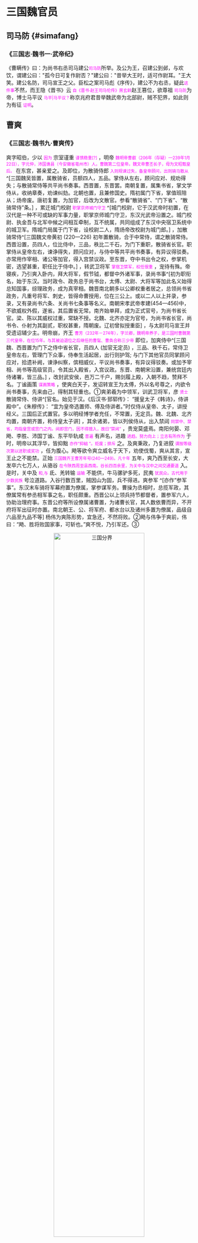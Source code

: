 # 三国魏官员


## 司马防 {#simafang}

### 《三国志·魏书一·武帝纪》

《曹瞒传》曰：为尚书右丞司马建公<span style='color: magenta; font-size: 80%'>司马防</span>所举。及公为王，召建公到邺，与欢饮，谓建公曰："孤今日可复作尉否？"建公曰："昔举大王时，适可作尉耳。"王大笑。建公名防，司马宣王之父。臣松之案司马彪《序传》，建公不为右丞，疑此<span style='color: magenta; font-size: 80%'>这件事</span>不然，而王隐《晋书》云 <span style='color: magenta; font-size: 80%'>自《晋书·赵王司马伦传》房玄龄</span>赵王篡位，欲尊祖 <span style='color: magenta; font-size: 80%'>司马防</span>为帝，博士马平议 <span style='color: magenta; font-size: 80%'>马平|马平议？</span>称京兆府君昔举魏武帝为北部尉，贼不犯界，如此则为有征 <span style='color: magenta; font-size: 80%'>证明</span>。


## 曹爽

### 《三国志·魏书九·曹爽传》

爽字昭伯，少以 <span style='color: magenta; font-size: 80%'>因为</span> 宗室谨重 <span style='color: magenta; font-size: 80%'>谨慎稳重[?]</span> ，明帝 <span style='color: magenta; font-size: 80%'>魏明帝曹叡（206年（存疑）—239年1月22日），字元仲，沛国谯县（今安徽省亳州市）人。曹魏第二位皇帝。魏文帝曹丕长子，母为文昭甄皇后。</span> 在东宫，甚亲爱之。及即位，为散骑侍郎 <span style='color: magenta; font-size: 80%'>入则规谏过失，备皇帝顾问，出则骑马散从</span> ^[三国魏吴皆置，属散骑省，员额四人，五品。掌侍从左右，顾问应对、规劝得失；与散骑常侍等共平尚书奏事。西晋置，东晋罢。南朝复置，属集书省，掌文学侍从，收纳章奏，劝谏纠劾。北朝也置，且兼修国史。隋初属门下省，掌值班陪从；炀帝废。唐初复置，为加官，后改为文散官。参看“散骑省”、“门下省”、“散骑常侍”条。] ，累迁城门校尉 <span style='color: magenta; font-size: 80%'>职掌京师城门守卫</span> ^[城门校尉，它于汉武帝时初置，在汉代是一种不可或缺的军事力量，职掌京师城门守卫，东汉光武帝沿置之。城门校尉、执金吾与北军中候之间相互牵制，互不统属，共同组成了东汉中央宿卫系统中的城卫军。隋城门局属于门下省，设校尉二人，隋炀帝改校尉为城门郎。] ，加散骑常侍^[三国魏文帝黄初 (220—226) 初年置散骑，合于中常侍，谓之散骑常侍。西晋沿置，员四人，位比侍中，三品，秩比二千石，为门下重职，散骑省长官。职掌侍从皇帝左右，谏诤得失，顾问应对，与侍中等共平尚书奏事，有异议得驳奏。亦常用作宰相、诸公等加官，得入宫禁议政。至东晋，夺中书出令之权，参掌机密，选望甚重，职任比于侍中。]
，转武卫将军 <span style='color: magenta; font-size: 80%'>掌宿卫禁军，权任很重</span> ，宠待有殊。帝寝疾，乃引爽入卧内，拜大将军，假节钺，都督中外诸军事，录尚书事^[初为职衔名，始于东汉。当时政令、政务总于尚书台，太傅、太尉、大将军等加此名义始得总知国事，综理政务，成为真宰相。魏晋南北朝多以公卿权重者居之，总领尚书省政务，凡重号将军、刺史，皆得命曹授用，位在三公上。或以二人以上并录，参录，又有录尚书六条、关尚书七条事等名义。南朝宋孝武帝孝建(454—456)中，不欲威权外假，遂省。其后置省无常。南齐始单拜，成为正式官号，为尚书省长官。梁、陈以其威权过重，常缺不授。北魏、北齐亦定为官号，为尚书省长官，尚书令、仆射为其副贰，职权甚重，隋朝废。辽初曾拟授重臣]
，与太尉司马宣王并受遗诏辅少主。明帝崩，齐王 <span style='color: magenta; font-size: 80%'>曹芳（232年－274年），字兰卿，魏明帝养子，是三国时曹魏第三代皇帝，在位15年。与其被迫退位之后继任的曹髦、曹奂合称三少帝</span> 即位，加爽侍中^[三国魏、西晋置为门下之侍中省长官，员四人 (加官无定员) ，三品、秩千石，常侍卫皇帝左右，管理门下众事，侍奉生活起居，出行则护驾; 与门下其他官员同掌顾问应对，拾遗补阙，谏诤纠察，傧相威仪，平议尚书奏事，有异议得驳奏。或加予宰相、尚书等高级官员，令其出入殿省，入宫议政。东晋、南朝宋沿置，兼统宫廷内侍诸署，皆三品。]
，改封武安侯，邑万二千户，赐剑履上殿，入朝不趋，赞拜不名。丁谧画策 <span style='color: magenta; font-size: 80%'>谋画策略</span> ，使爽白天子，发诏转宣王为太傅，外以名号尊之，内欲令尚书奏事，先来由己，得制其轻重也。①爽弟羲为中领军，训武卫将军，彦 <span style='color: magenta; font-size: 80%'>贤士</span> 散骑常侍、侍讲^[官名。始见于汉。《后汉书·郅郓传》： “援皇太子《韩诗》，侍讲殿中”。《朱穆传》： “宜为皇帝选置师、傅及侍讲者。”时仅侍从皇帝、太子，讲授经义。三国后正式置官。多以明经博学者充任，不常置，无定员。魏、北魏、北齐均置，南朝齐置，称侍皇太子讲]
，其余诸弟，皆以列侯侍从，出入禁闼 <span style='color: magenta; font-size: 80%'>同禁中、禁省，均指皇宫或宫门之内。闼即宫门，因不得擅入，故曰“禁闼”</span> ，贵宠莫盛焉。南阳何晏、邓飏、李胜、沛国丁谧、东平毕轨咸 <span style='color: magenta; font-size: 80%'>普遍</span> 有声名，进趣 <span style='color: magenta; font-size: 80%'>进趋。努力向上；立志有所作为</span> 于时，明帝以其浮华，皆抑黜 <span style='color: magenta; font-size: 80%'>亦作“抑絀 ”。贬废；排斥</span> 之。及爽秉政，乃复进叙 <span style='color: magenta; font-size: 80%'>谓按等级次第以进职或奖功</span> ，任为腹心。飏等欲令爽立威名于天下，劝使伐蜀，爽从其言，宣王止之不能禁。正始 <span style='color: magenta; font-size: 80%'>三国魏齐王曹芳年号(240—249)。凡十年</span> 五年，爽乃西至长安，大发卒六七万人，从骆谷 <span style='color: magenta; font-size: 80%'>在今陕西周至县西南。谷长四百余里，为关中与汉中之间交通要道</span> 入。是时，关中及 <span style='color: magenta; font-size: 80%'>和,与</span> 氐、羌转输 <span style='color: magenta; font-size: 80%'>运输</span> 不能供，牛马骡驴多死，民夷 <span style='color: magenta; font-size: 80%'>犹民众。古代用于少数民族</span> 号泣道路。入谷行数百里，贼因山为固，兵不得进。爽参军 ^[亦作“参军事”。东汉末车骑将军幕府置为僚属，掌参谋军务。曹操为丞相时，总揽军政，其僚属常有参丞相军事之名，职任颇重。西晋公以上领兵持节都督者，置参军六人，协助治理府事。东晋公府等所设僚属诸曹置，为诸曹长官，其人数依曹而异，不开府将军出征时亦置。南北朝王、公、将军府、都水台以及诸州多置为僚属，品级自六品至九品不等] 杨伟为爽陈形势，宜急还，不然将败。②飏与伟争于爽前，伟曰：“飏、胜将败国家事，可斩也。”爽不悦，乃引军还。③

<div class="figure" style="text-align: center">
<img src="images/map-sanguo.jpeg" alt="三国分界" width="70%" />
<p class="caption">(\#fig:map-sanguo)三国分界</p>
</div>

①《魏书》曰：爽使弟羲为表曰：“臣亡父真 ^[I. 三国魏沛国谯人，字子丹。本姓秦，曹操哀其少孤，收养与诸子同。数从征伐，以偏将军击刘备别将，拜中坚将军。夏侯渊没于阳平，操以真为征蜀护军。曹丕即王位，以为镇西将军，假节都督雍、凉州诸军事，进封东乡侯。黄初三年，迁上军大将军。都督中外诸军事，假节钺。魏明帝太和二年，诸葛亮围祁山，南安、天水、安定三郡反魏应亮，真督军讨平之。官至大司马，赐剑履上朝，入朝不趋，封邵陵侯。卒谥元。II. 魏文帝时历为镇西将军、假节都督雍、凉州诸军事，上军大将军、都督中外诸军事。文帝病重，他受命与司马懿等辅政。明帝即位，拜大将军。先后破酒泉张进反叛、吴军牛渚屯、蜀将马谡。与将士同甘共苦，常以私财赏赐部下。卒后谥元侯] 
，奉事三朝，入备冢宰 ^[相传为殷、周辅政大臣、百官之长。《尚书·伊训》：“百官总己以听冢宰。”《礼记·檀弓下》：“古者天子崩，王世子听于冢宰三年。”春秋战国泛指执掌国政的大臣。后世亦用以称宰相。唐代中后期，皇帝初崩，新君始立，从诸宰相中选一人摄冢宰，相当于首相之位。②《周礼》天官之长。亦作大(太)宰。居六卿之首，主管宫廷供御事务，参掌大政，总领百官及财赋之政。西魏末、北周建六官府，置为天官府长官。明清亦作为吏部尚书的别称。参见“大冢宰”、“天官府”。] 
，出为上将。先帝以臣肺腑遗绪 <span style='color: magenta; font-size: 80%'>前人留下来的功业</span> ，奖（饰）〔饬〕拔擢，典兵禁省，进无忠恪 <span style='color: magenta; font-size: 80%'>忠诚恭谨</span> 积累之行，退无羔羊自公 ^[诗经《国风·召南》羔羊之皮，素丝五紽。退食自公，委蛇委蛇。羔羊之革，素丝五緎。委蛇委蛇，自公退食。羔羊之缝，素丝五总。委蛇委蛇，退食自公。薛汉《韩诗薛君章句》云：“诗人贤仕为大夫者，言其德能称，有洁白之性，屈柔之行，进退有度数也。”] 
之节。先帝圣体不豫，臣虽奔走，侍疾尝药，曾 <span style='color: magenta; font-size: 80%'>曾经</span> 无精诚翼日 <span style='color: magenta; font-size: 80%'>明日，次日。翼，通“翌 ”</span> 之应，猥 <span style='color: magenta; font-size: 80%'>谦词,等于说“辱”,指降低身分,用于他人对自己的行动</span> 与太尉懿俱受遗诏，且惭且惧，靡所厎告 <span style='color: magenta; font-size: 80%'>诉告。把自己的心意表达与人</span> 。臣闻虞舜序贤，以稷、契为先，成汤褒功，以伊、吕为首，审选博举，优劣得所，斯诚辅世长民之大经，录勋报功之令典，自古以来，未之或阙。今臣虚暗，位冠朝首，顾惟越次，中心愧惕，敢竭愚情，陈写至实。夫天下之达道者三，谓德、爵、齿也。懿本以高明中正，处上司之位，名足镇众，义足率下，一也。包怀大略，允文允武，仍立征伐之勋，遐迩 <span style='color: magenta; font-size: 80%'>远近</span> 归功，二也。万里旋旆 <span style='color: magenta; font-size: 80%'>xuán pèi。回师</span> ，亲受遗诏，翼亮 <span style='color: magenta; font-size: 80%'>辅佐并使其发扬光大</span> 皇家，内外所向，三也。加之耆艾，纪纲邦国，体练朝政。论德则过于吉甫 ^[周宣王 贤臣 尹吉甫。泛指贤能宰辅] 
、樊仲 <span style='color: magenta; font-size: 80%'>仲山甫。或作仲山父。西周人。周宣王之大臣。名失传。封于樊，亦称樊仲、樊仲山父、樊穆仲。宣王战败，丧失军队甚夥，乃欲登计民数于太原。仲山甫劝谏。后辅佐宣王，尹吉甫尝作《烝民》之诗以称扬其德</span> ，课功 <span style='color: magenta; font-size: 80%'>考核功绩</span> 则逾于方叔 <span style='color: magenta; font-size: 80%'>西周人。周宣王时卿士。曾率兵车三千辆南征荆楚，北伐玁狁，有功于周</span> 、召虎 <span style='color: magenta; font-size: 80%'>或作召伯虎。西周人，名虎。召公奭后裔。封于召。周厉王虐，虎谏，王不听，以卫巫监谤。虎再谏，又不听。终为国人所逐，流于彘。太子靖避居于召虎家，虎以己子替死。厉王死，拥立靖为宣王。时淮夷不服，宣王命虎率师讨平之。宣王加封申伯地，虎为之经营。卒谥穆，称召穆公。</span> <span style='color: red; font-size: 80%'> [峰按] 以子替死，黑心也</span> 。凡此数者，懿实兼之。臣抱空名而处其右，天下之人将谓臣以宗室见私，知进而不知退。陛下岐嶷，克明克类，如有以察臣之言，臣以为宜以懿为太傅、大司马，上昭陛下进贤之明，中显懿身文武之实，下使愚臣免于谤诮。” <span style='color: red; font-size: 80%'> [峰按] 至此乃曹羲进表。故贬己抬懿，行捧杀之实</span> 于是帝使中书监刘放、令孙资为诏 <span style='color: red; font-size: 80%'> [峰按] 八岁小儿，怎知如何下诏。乃中书监代拟也</span> 曰：“昔吴汉 ^[东汉南阳宛人，字子颜。初为亭长，王莽末亡命至渔阳，以贩马为业。后归刘秀，从征王郎，为偏将军。后与诸将拥刘秀为帝，任大司马，封舞阳侯。镇压铜马、重连、高湖、青犊、五校等军，击灭秦丰、刘永、董宪等，平定东方。又随刘秀西击隗嚣。建武十一年，率军伐蜀，次年灭蜀，尽杀公孙述宗族。卒谥忠。] 
佐光武，有征定四方之功，为大司马，名称于今。太尉体履 <span style='color: magenta; font-size: 80%'>秉性和行为</span> 正直，功盖海内，先帝本以前后欲更其位者辄不弥久 <span style='color: magenta; font-size: 80%'>长久</span> ，是以迟迟不施行耳。今大将军荐太尉宜为大司马，既合先帝本旨，又放推让 <span style='color: magenta; font-size: 80%'>逊让；推辞</span> ，进德尚勋，乃欲明贤良、辩等列、顺长少也。虽旦、奭之属，宗师吕望 <span style='color: magenta; font-size: 80%'>即 周 初人 吕尚 。 尚 年老。隐于渔钓， 文王 出猎，遇于 渭 滨，与语大悦，曰：“吾 太公 望子久矣。”故号之曰 太公望 。后世亦称 吕望 。《楚辞·离骚》：“ 吕望 之鼓刀兮，遭 周文 而得举</span> ，念在引领 <span style='color: magenta; font-size: 80%'>期望殷切</span> 以处其下，何以过哉！朕甚嘉焉。朕惟先帝固知君子乐天知命，纤芥细疑，不足为忌，当顾柏人 ^[《史记·张耳陈馀列传》：“汉 八年，上从 东垣 还，过 赵 ，贯高 等乃壁人 柏人 ，要之置厕。上过欲宿，心动，问曰：‘县名为何？’曰：‘柏人 。’‘柏人者，迫於人也！’不宿而去。”后遂用为皇帝行止戒备的典故。] 
彭亡 ^[在今四川彭山县东北十里江口镇。《后汉书·岑彭传》：建武十一年(35)，岑彭率大军伐公孙述，进至武阳，“彭所营地名彭亡，闻而恶之，欲徙，会日暮，蜀刺客诈为亡奴降，夜刺杀彭”。即此。] 
之文，故用低佪，有意未遂耳。斯亦先帝敬重大臣，恩爱深厚之至也。昔成王建保傅 <span style='color: magenta; font-size: 80%'>太保、太傅或太子太保、太子太傅之合称。</span> 之官，近汉显宗以邓禹为太傅，皆所以优崇俊乂 <span style='color: magenta; font-size: 80%'>jùn yì。才德出众的人</span> ，必有尊也。其以太尉为太傅。”②《世语》曰：伟字世英，冯翊 ^[三国魏改左冯翊置，治所在临晋县(今陕西大荔县)。辖境相当今陕西韩城市、洛川县以南，宜君、蒲城二县以东，渭河以北地区。北魏移治高陆县(今陕西高陵县)。辖境缩小。北周废。隋大业三年(607)复置于冯翊县(今大荔县)。唐武德元年(618)改为同州。天宝元年(742)复改冯翊郡，乾元元年(758)又改为同州。] 
人。明帝治宫室，伟谏曰：“今作宫室，斩伐生民墓上松柏，毁坏碑兽石柱，辜及亡人，伤孝子心，不可以为后世之法则。” <span style='color: red; font-size: 80%'> [峰按] 言其忠君爱民</span> ③《汉晋春秋》曰：司马宣王谓夏侯玄曰：“《春秋》责大德重，昔武皇帝再入汉中，几至大败，君所知也。今兴平路势至险，蜀已先据。若进不获 <span style='color: magenta; font-size: 80%'>得以,能够</span> 战，退见徼 <span style='color: magenta; font-size: 80%'>边界,边境。或通“侥”</span> 绝，覆军必矣。将何以任其责！”玄惧，言于爽，引军退。费祎进兵据三岭以截爽，爽争崄苦战，仅乃得过。所发牛马运转者，死失略尽，羌、胡怨叹，而关右悉虚耗矣。

#### 初 {#三国志-曹爽-初}

初，爽以宣王年德并高，恒 <span style='color: magenta; font-size: 80%'>经常,常常</span> 父事 <span style='color: magenta; font-size: 80%'>把别人当做父亲一般侍奉</span> 之，不敢专行。及晏等进用 <span style='color: magenta; font-size: 80%'>拔擢任用</span> ，咸共推戴，说爽以权重不宜委之于人。乃以晏、飏、谧为尚书 ^[官名。始置于 战国 时，或称掌书，尚即执掌之义。秦 为少府属官， 汉武帝 提高皇权，因尚书在皇帝左右办事，掌管文书奏章，地位逐渐重要。 汉成帝 时设尚书五人，开始分曹办事。 东汉 时正式成为协助皇帝处理政务的官员，从此三公权力大大削弱。 魏 晋 以后，尚书事务益繁。 隋 代始分六部， 唐 代更确定六部为吏、户、礼、兵、刑、工。从 隋 唐 开始，中央首要机关分为三省，尚书省即其中之一，职权益重。 宋 以后三省分立之制渐成空名，行政全归尚书省。 元 代存中书省之名，而以尚书省各官隶属其中。 明 初犹沿此制，其后废去中书省，径以六部尚书分掌政务，六部尚书遂等于国务大臣， 清 代相沿不改。] ，晏典 <span style='color: magenta; font-size: 80%'>主持；主管</span> 选举，轨 <span style='color: magenta; font-size: 80%'>依循，遵循</span> 司隶校尉 ^[官名。西汉武帝征和四年(前89)始置，秩二千石。初掌管理使役在中央诸官府服役的徒隶，领一千二百人，持节，亦捕治罪犯。后罢其兵，职掌纠察京都百官及京师附近的三辅(京兆、左冯翊、右扶风)、三河(河东、河内、河南)、弘农七郡的犯法者，职权渐重。属官有从事掾、史，假佐等。元帝初元四年(前45)去节。成帝元延四年(前9)省，哀帝即位后复置，改名司隶，隶大司空，位比司直。东汉仍名司隶校尉，秩比二千石，而威权尤重。凡宫廷内外，皇亲贵戚，京都百官，无所不纠，兼领兵，有检勑、捕杀罪犯之权，并为司隶州行政长官，辖前述七郡。治所在河南洛阳。光武帝特诏朝会时与御史中丞、尚书令并专席而坐，时号“三独坐”。东汉末权臣往往自兼此职以控制京师。所设机构较西汉复杂，属官有都官、功曹、别驾、簿曹、兵曹、部郡国等从事史十二员，假佐二十五员。三国魏沿置，先治弘农，后治河南，辖司州所属河南、河东、河内、弘农、平阳五郡，三品。属官有从事史、假佐一百员，增设诸曹、武猛、督军从事等。蜀亦置，掌督察京师，但不典益州事，常以重臣兼领。西晋沿魏制，三品。东晋罢，其职归扬州刺史。十六国多置。北魏初曾置，旋罢，其职归司州牧、司州刺史。] ，胜 <span style='color: magenta; font-size: 80%'>通“升”</span> 河南尹，诸事希 <span style='color: magenta; font-size: 80%'>假借为“稀”。稀少;罕见</span> 复由宣王。宣王遂称疾避爽。①晏等专政，共分割洛阳、野王典农部桑田数百顷，及坏汤沐地 <span style='color: magenta; font-size: 80%'>周制，诸侯朝见天子时，天子在王畿之内赐其封邑，以供其膳宿和斋戒沐浴之用，故称汤沐邑。汉朝皇帝、皇后、公主以及诸侯王、列侯收取赋税以供其私人奉养的封邑，亦称汤沐邑。《汉书 ·高帝纪》颜师古注： “凡言汤沐邑者，谓以其赋税供汤沐之具也。”</span> 以为产业，承势窃取官物，因缘求欲州郡。有司 <span style='color: magenta; font-size: 80%'>官吏和官署泛称。古代设官分职，各有专司，故称。《牧簋铭》：“命汝辟百寮、有司事。”《汉书·文帝纪》：“有司请令县道，人八十已上，赐米人月一石、肉二十斤、酒五斗。”《晋书·石崇传》：“有司承旨奏(石)统，将加重罚。”</span> 望风，莫敢忤旨。晏等与廷尉 ^[官名。亦称廷尉卿。战国秦始置，秦、西汉沿置。景帝中六年 (前144)改名大理，武帝建元四年(前137)复旧。秩中二千石，列位九卿，为中央最高司法审判机构长官，遵照皇帝旨意修订法律，汇总全国断狱数，主管诏狱。文武大臣有罪，由其直接审理收狱，重大案件由皇帝派人会审。又为地方司法案件的上诉机关，负责复核审决郡国疑狱，或上报皇帝，有时也派员至郡国协助审理重要案件。属官有正，左、右监，宣帝时增置左、右平。哀帝元寿二年 (前1) 改名大理。新莽改名作士。东汉复名廷尉，省右平、右监。当时御史中丞、司隶校尉也有治狱奏谳之责，重大案件或由三方会审。魏、晋、南朝沿置，属官有丞、正、监、平、律博士各一员。当时修订法律及刑狱之政令仰承尚书省，南朝又置“建康三官”分掌刑狱，廷尉职权较汉为轻。魏、晋、宋三品。梁、陈定名“廷尉卿”。北魏或称廷尉卿，又增设少卿为之副贰，其余属官略同，孝庄帝永安二年 (529)又置司直十人，覆审御史检劾案件。孝文帝太和十七年(493) 定为二品上，二十三年改三品。北齐初沿置，后改置“大理卿”] 卢毓 <span style='color: magenta; font-size: 80%'>yù</span> 素有不平，因毓吏微过，深文 <span style='color: magenta; font-size: 80%'>谓制定或援用法律条文苛细严峻</span> 致毓法 <span style='color: magenta; font-size: 80%'>依法处治</span> ，使主者先收毓印绶，然后奏闻。其作威如此。爽饮食车服，拟于乘舆 <span style='color: magenta; font-size: 80%'>shèng yú。古代特指天子和诸侯所乘坐的车子，泛指皇帝用的器物</span> ；尚方珍玩，充牣 <span style='color: magenta; font-size: 80%'>chōng rèn。充满</span> 其家；妻妾盈后庭，又私取先帝才人七八人，及将吏 <span style='color: magenta; font-size: 80%'>文武官员的合称</span> 、师工 <span style='color: magenta; font-size: 80%'>《国语·楚语上》：“临事有瞽史之导，宴居有师工之诵。” 韦昭 注：“师，乐师也；工，瞽矇也。诵，谓箴諫时世也。”</span> 、鼓吹 <span style='color: magenta; font-size: 80%'>演奏乐曲的乐队</span> 、良家子女三十三人，皆以为伎乐。诈作诏书，发才人五十七人送邺台 <span style='color: magenta; font-size: 80%'>曹操为魏王，在邺起冰井﹑铜雀﹑金虎三台。其中铜雀台最有名。</span> ^[建安五年，曹操击败袁绍，于邺建都漳河畔大兴土木修建铜雀台，高十丈，分三台，各相距六十步远，中间各架飞桥相连。建安十八年（213年），曹操又在铜雀台南方建一金虎台。次年（214年），又在铜雀台北建一冰井台，合称为“三台”。《水经注·卷五·浊漳水》记载：“在邺城的西北隅，以墙为基，台高十丈，有屋百余间……巍然崇举，其高若山”。] ，使先帝倢伃 <span style='color: magenta; font-size: 80%'>倢伃，汉武帝置，为妃嫔之首。元帝时因增设昭仪，退居第二。曹魏时退居十二等中的第九。晋时尚在九嫔之内。南朝宋以下，降至九嫔以下，至清废。</span> ^[倢伃，其名之意，据《汉书·外戚传》颜师古注，“倢，言接幸于上也。伃，美称也。”] 教习为伎。擅取太乐乐器，武库禁兵。作窟室 <span style='color: magenta; font-size: 80%'>春秋 郑 伯有 为窟室，彻夜饮酒欢娱，后借指畅饮欢娱之所</span> ，绮疏 <span style='color: magenta; font-size: 80%'>亦作“綺疎 ”。指雕刻成空心花纹的窗户</span> 四周，数与晏等会其中，纵酒作乐。羲深以为大忧，数谏止之。又著书三篇，陈骄淫盈溢之致祸败，辞旨甚切，不敢斥爽，托戒诸弟以示爽。爽知其为己发也，甚不悦。羲或时 <span style='color: magenta; font-size: 80%'>有时</span> 以谏喻不纳，涕泣而起。宣王密为之备。九年冬，李胜出为荆州刺史，往诣宣王。宣王称疾困笃，示以羸形 <span style='color: magenta; font-size: 80%'>形体瘦弱；瘦弱的形体</span> 。胜不能觉，谓之信然。②

①初，宣王以爽魏之肺腑，每推先之，爽以宣王名重，亦引身卑下，当时称焉。丁谧、毕轨等既进用，数言于爽曰：“宣王有大志而甚得民心，不可以推诚委之。”由是爽恒猜防焉。礼貌虽存，而诸所兴造，皆不复由宣王。宣王力不能争，且惧其祸，故避之。②《魏末传》曰：爽等令胜辞 <span style='color: magenta; font-size: 80%'>辞别;告别</span> 宣王，并伺察焉。宣王见胜，胜自陈无他功劳，横蒙 <span style='color: magenta; font-size: 80%'>意外蒙受；过分蒙受</span> （时）〔特〕恩，当为本州 <span style='color: magenta; font-size: 80%'>指家乡所在的州</span> ，诣 <span style='color: magenta; font-size: 80%'>qi前往</span> 阁拜辞，不悟 <span style='color: magenta; font-size: 80%'>了解；领会</span> 加恩，得蒙引见。宣王令两婢侍边，持衣，衣落，复上指口，言渴求饮，婢进粥，宣王持杯饮粥，粥皆流出沾胸。胜愍然 <span style='color: magenta; font-size: 80%'>mǐn rán。怜悯貌</span> ，为之涕泣，谓宣王曰：“今主上尚幼，天下恃赖明公。然众情谓明公方旧风疾发，何意尊体乃尔！”宣王徐更宽言，才令气息相属 <span style='color: magenta; font-size: 80%'>xiāng zhǔ。相接连；相继</span> ，说：“年老沉疾，死在旦夕。君当屈并州，并州近胡，好善为之，恐不复相见，如何！”胜曰：“当还忝 <span style='color: magenta; font-size: 80%'>tiǎn。表示愧于进行某事。用作谦词</span> 本州，非并州也。”宣王乃复阳 <span style='color: magenta; font-size: 80%'>假装</span> 为昏谬，曰：“君方到并州，努力自爱。”错乱其辞，状如荒语。胜复曰：“当忝荆州，非并州也。”宣王乃若微悟者，谓胜曰：“懿年老，意荒忽，不解君言。今还为本州刺史，盛德壮烈，好建功勋。今当与君别，自顾气力转微，后必不更会，因欲自力，设薄 <span style='color: magenta; font-size: 80%'>薄设 [báo shè]，设小酌、便宴</span> 主人，生死共别。令师、昭兄弟结君为友，不可相舍去，副 <span style='color: magenta; font-size: 80%'>交付,付与</span> 懿区区之心。”因流涕哽咽，胜亦长叹，答曰：“辄当承教，须待 <span style='color: magenta; font-size: 80%'>等待</span> 敕命。”胜辞出，与爽等相见，说：“太傅语言错误，口不摄杯，指南为北。又云吾当作并州，吾答言当还为荆州，非并州也。徐徐与语，有识人时，乃知当还为荆州耳。又欲设主人祖送 <span style='color: magenta; font-size: 80%'>犹饯行。祖饯送行</span> ，不可舍去 <span style='color: magenta; font-size: 80%'>喻离开住所到别处</span> ，宜须待之。”更向爽等垂泪云：“太傅患不可复济，令人怆然。”

#### 正始十年（249年） ^[亦嘉平元年]

十年正月，车驾朝高平陵，爽兄弟皆从。①宣王部勒 <span style='color: magenta; font-size: 80%'>统率</span> 兵马，先据武库 <span style='color: magenta; font-size: 80%'>储藏兵器的仓库</span> ，遂出屯洛水浮桥。奏爽曰：“臣昔从辽东还，先帝诏陛下、秦王及臣升御床，把臣臂，深以后事为念。臣言‘二祖 <span style='color: magenta; font-size: 80%'>曹操，曹丕</span> 亦属臣以后事，（为念）此自陛下所见，无所 <span style='color: magenta; font-size: 80%'>表示否定不必明言或不可明言的人或事物</span> 忧苦。万一有不如意，臣当以死奉明诏’。黄门令董箕等，才人侍疾者，皆所闻知。今大将军爽背弃顾命，败乱国典，内则僭拟，外专威权；破坏诸营，尽据禁兵，群官要职，皆置所亲；殿中宿卫，历世旧人皆复斥出，欲置新人以树私计；根据槃牙，纵恣日甚。外既如此，又以黄门张当为都监，专共交关，看察至尊，候伺神器，离间二宫，伤害骨肉。天下汹汹，人怀危惧，陛下但为寄坐，岂得久安！此非先帝诏陛下及臣升御床之本意也。臣虽朽迈，敢忘往言？昔赵高极意，秦氏以灭；吕、霍早断，汉祚永世。此乃陛下之大鉴，臣受命之时也。太尉臣济、尚书令臣孚等，皆以爽为有无君之心，兄弟不宜典兵宿卫，奏永宁宫。皇太后令敕臣如奏施行。臣辄敕主者及黄门令罢爽、羲、训吏兵，以侯就第，不得逗留以稽车驾，敢有稽留，便以军法从事。臣辄力疾将兵屯洛水浮桥，伺察非常。”② <span style='color: red; font-size: 80%'> [峰按] 此奏并松之注可与 [《晋书·宣帝·嘉平元年》](#晋书-宣帝-嘉平元年) 比对揣摩</span> 

①《世语》曰：爽兄弟 <span style='color: magenta; font-size: 80%'>爽、羲</span> 先是数俱出游，桓范谓曰：“总万机，典禁兵，不宜并出，若有闭城门，谁复内入者？”爽曰：“谁敢尔邪！”由此不复并行。至是乃尽出也。 <span style='color: red; font-size: 80%'> [峰按] 谓之不自制，或恒范言微</span> ②《世语》曰：初，宣王勒兵从阙下趣 <span style='color: magenta; font-size: 80%'>通“趋”。趋向;奔向</span> 武库，当 <span style='color: magenta; font-size: 80%'>面对着</span> 爽门，人逼车住 <span style='color: magenta; font-size: 80%'>停止</span> 。爽妻刘怖，出至厅事，谓帐下守督 <span style='color: magenta; font-size: 80%'>严世</span> 曰：“公在外，今兵起，如何？”督曰：“夫人勿忧。”乃上门楼，引弩注箭欲发。将孙谦在后牵止之曰：“天下事未可知！”如此者三，宣王遂得过去。

##### 爽得宣王奏事 {#三国志-曹爽-爽得宣王奏事}

爽得宣王奏事，不通，迫窘不知所为。①大司农 ^[①官名。西汉武帝太初元年(前104)改大农令置。简称大农。秩中二千石，列位九卿。掌管全国租赋收入和国家财政开支，凡百官俸禄、军费、各级政府机构经费等由其支付，管理各地仓储、水利，官府农业、手工业、商业的经营，调运货物，管制物价等。有丞二员，部丞若干员。属官有太仓、均输、平准、都内、籍田五令丞，斡官、铁市两长丞。郡国诸仓、农监、都水六十五官长，边郡的农都尉等屯田官员，亦皆属之。新莽先后改名羲和、纳言。东汉复故，机构减省，置丞、部丞各一员，属官有太仓、平准、导官三令丞，余皆罢省。地方都水、盐铁等官划归郡县主管。原属少府管理的帝室财政开支则并归大司农。三国沿置。魏三品，当时在诸郡县置有典农中郎将、校尉、都尉等屯田官，亦皆属之。西晋领太仓、籍田、导官三令，襄国都水长，东西南北部护漕掾，三品。东晋南北朝国家财政归尚书省主管，大司农或置或省，所掌惟仓储园苑及供膳之庶务。晋哀帝时曾省并都水台，孝武帝宁康元年(373)复置。南朝宋文帝元嘉二十九年(452)省，孝武帝大明四年(460)复置，三品。丞一员。领太仓、导官、籍田令丞。梁改名“司农卿”。北魏仍置，孝文帝太和十七年(493)定为二品上，二十三年复次职令，改三品。北齐改名“司农卿”。金朝复置，掌管农政，兼监察各地官吏，为司农司长官，正二品。属官有司农卿三员，司农少卿三员。又领各路行司农司。元朝仁宗皇庆二年(1313)置四员，为大司农司长官，管理农桑、水利、学校、饥荒之事，从一品。属官有卿二员，少卿二员，丞二员。② “户部尚书”别称。] 沛国桓范闻兵起，不应太后召，矫诏开平昌门，拔取剑戟，略将门候 ^[官名。主城门或军营门。西汉城门校尉属官有十二城门候，掌按时开闭城门。东汉沿置。城门每门候一人，六百石。又，诸将军营部亦置。隋朝为左右监门府属官。隋高祖仁寿三年 (603)于监门府置门候一百二十人。炀帝时增至二百四十人，正七品，与左右门尉分掌门禁守卫。] ，南奔爽。宣王知，曰：“范画策，爽必不能用范计。”范说爽使车驾幸许昌，招外兵。爽兄弟犹豫未决，范重谓羲曰：“当今日，卿门户求贫贱复可得乎？且匹夫持质一人，尚欲望活，今卿与天子相随，令于天下，谁敢不应者？”羲犹不能纳。侍中许允、尚书陈泰说爽，使早自归罪。爽于是遣允、泰诣宣王，归罪请死，乃通宣王奏事。②遂免爽兄弟，以侯还第。③

①干宝《晋纪》曰：爽留车驾宿伊水 <span style='color: magenta; font-size: 80%'>洛水支流。源出河南栾川县伏牛山北麓，东北流至偃师县南入洛水。</span> 南，伐木为鹿角，发 <span style='color: magenta; font-size: 80%'>派遣</span> 屯甲兵数千人以为卫。《魏末传》曰：宣王语弟孚，陛下在外不可露宿，促送帐幔、太官食具诣行在所。 <span style='color: red; font-size: 80%'> [峰按] 障眼法？</span> ②干宝《晋书》曰：桓范出赴爽，宣王谓蒋济曰：“智囊往矣。”济曰：“范则智矣，驽马恋栈豆，爽必不能用也。”《世语》曰：宣王使许允、陈泰解语爽，蒋济亦与书达宣王之旨，又使爽所信殿中校尉尹大目谓爽，唯免官而已，以洛水为誓。爽信之，罢兵。《魏氏春秋》曰：爽既罢兵，曰：“我不失作富家翁。”范哭曰：“曹子丹 <span style='color: magenta; font-size: 80%'>曹真</span> 佳人，生汝兄弟，犊 <span style='color: red; font-size: 80%'> [峰按] 言其犹如小儿</span> 耳！何图 <span style='color: magenta; font-size: 80%'>哪里想到</span> 今日坐汝等族灭矣！”③《魏末传》曰：爽兄弟归家。敕洛阳县发民八百人，使尉部围爽第四角，角作高楼，令人在上望视爽兄弟举动。爽计穷愁闷，持弹到后园中，楼上人便唱言“故大将军东南行！”爽还厅事上，与兄弟共议，未知宣王意深浅，作书与宣王曰：“贱子爽哀惶恐怖，无状招祸，分受屠灭。前遣家人迎粮，于今未反 <span style='color: magenta; font-size: 80%'>通“返”</span> ，数日乏匮，当烦见饷 <span style='color: magenta; font-size: 80%'>食物</span> ，以继旦夕。”宣王得书大惊，即答书曰：“初不知乏粮，甚怀踧踖 <span style='color: magenta; font-size: 80%'>恭敬不安，意谓恭敬而不自然的样子</span> 。令致米一百斛，并肉脯、盐豉、大豆。”寻送。爽兄弟不达变数，即便喜欢，自谓不死。

##### 爽等伏诛 {#三国志-曹爽-爽等伏诛}

初，张当私以所择才人张、何等与爽，疑其有奸，收当治罪。当陈爽与晏等阴谋反逆，并先习兵，须三月中欲发，于是收晏等下狱 <span style='color: red; font-size: 80%'> [峰按] 懿早备，唯爽不知尔。见[《晋书》](#晋书-司马懿-正始九年)</span> 。会公卿朝臣廷议，以为“《春秋》之义，‘君 <span style='color: magenta; font-size: 80%'>君主</span> 亲 <span style='color: magenta; font-size: 80%'>父母</span> 无将 <span style='color: magenta; font-size: 80%'>叛乱</span> ，将而必诛’。爽以支属，世蒙殊宠，亲受先帝握手遗诏，托以天下，而包藏祸心，蔑弃顾命，乃与晏、飏及当等谋图神器，范党同罪人，皆为大逆不道”。于是收爽、羲、训、晏、飏、谧、轨、胜、范、当等，皆伏诛，夷三族。①嘉平中，绍 <span style='color: magenta; font-size: 80%'>绍封</span> 功臣世，封真族孙熙为新昌亭侯，邑三百户，以奉真后。②

- ①《魏略》曰：
    + **邓飏**字玄茂，邓禹后也。少得士名于京师。明帝时为尚书郎，除洛阳令，坐事免，拜中郎，又入兼中书郎。初，飏与李胜等为浮华友，及在中书，浮华事发，被斥出，遂不复用。<span style='color: red; font-size: 80%'> [峰按] 此乃少帝病弊</span> 正始初，乃出为颍川太守，转大将军长史，迁侍中尚书。飏为人好货 <span style='color: magenta; font-size: 80%'>贪爱财物</span> ，前在内职，许臧艾授以显官，艾以父妾 <span style='color: red; font-size: 80%'> [峰按] 小妈亦为财物，不伦。收之，不齿</span> 与飏，故京师为之语曰：“以官易妇邓玄茂。”每所荐达，多如此比。故何晏选举不得人，颇由飏之不公忠，遂同其罪，盖由交友非（奇）〔其〕才。
    + （魏略曰）**丁谧**字彦靖。父*斐*字文侯。初，斐随太祖，太祖以斐乡里，特饶爱之。斐性好货，数请求犯法，辄得原宥 <span style='color: magenta; font-size: 80%'>原谅宽恕</span> 。为典军校尉，总摄内外，每所陈说，多见从之 <span style='color: red; font-size: 80%'> [峰按] 曹操信之，盖因其有才能</span> 。建安末，从太祖征吴。斐随行，自以家牛羸困 <span style='color: magenta; font-size: 80%'>疲惫，瘦弱困乏</span> ，乃私易官牛，为人所白，被收送狱，夺官。其后太祖问斐曰：“文侯，印绶所在？”斐亦知见戏，对曰：“以易饼耳。”太祖笑，顾谓左右曰：“东曹 ^[①官署名。西汉丞相府所属诸曹之一。东汉时三公府亦置。据《后汉书·百官志》，太尉所属东曹主二千石长吏迁除选举及军吏。领其事者为东曹掾，秩比四百石。汉末曹操于相府亦置东、西曹，皆典选举。东曹典府外官吏。三国魏大将军、丞相(相国)，蜀丞相、大司马及吴车骑将军等并置。西晋初，诸公及开府位从公者皆置，位在西曹下，赵王伦为相国时增置属吏。西晋末，丞相府一度置参军主东曹事。东晋省。十六国又置，南朝宋、齐亦置。梁于诸公府置，以督护主之。②部落名。十六国前秦建元三年(367)匈奴右贤王死，秦分其部落为二，使其二子分统之，号东、西曹。] 毛掾数白此家，欲令我重治，我非不知此人不清，良 <span style='color: magenta; font-size: 80%'>的确，诚然</span> 有以 <span style='color: magenta; font-size: 80%'>所以，原因</span> 也。我之有斐，譬如人家有盗狗而善捕鼠，盗虽有小损，而完我囊贮 <span style='color: magenta; font-size: 80%'>贮于袋中的物品</span>  <span style='color: red; font-size: 80%'> [峰按] 曹操视斐为盗狗，斐亦知也，反以为荣。一主一狗，其乐融融</span> 。”遂复斐官，听用如初。后数岁，病亡。谧少不肯交游，但博观书传。为人沉毅，颇有才略。太和 <span style='color: magenta; font-size: 80%'>三国魏明帝年号(227—233)。凡七年。</span> 中，常住邺，借人空屋，居其中。而诸王亦欲借之，不知谧已得，直开门入。谧望见王，交脚卧而不起，而呼其奴客曰：“此何等人？促呵使去。”王怒其无礼，还具上言。明帝收谧，系邺狱，以其功臣子，原 <span style='color: magenta; font-size: 80%'>宽恕，赦免</span> 出。后帝闻其有父风 <span style='color: red; font-size: 80%'> [峰按] 可见斐之才略</span> ，召拜度支郎中 ^[官名，也称度支郎。魏晋南北朝尚书省（台）置尚书曹，度支郎为曹长官，掌贡税租赋的统计、调拨、支出等。至唐朝，只称度支郎中而不再称度支郎，掌全国租税物产，水陆道途之利，每年计算收入与支出。宋朝也置，掌计算军费，根据全国租税贡赋的收入而制订开支计划。清朝末年度支部也置度支郎中。见《旧唐书·职官二·度支郎中》、《新唐书·百官一·户部》、《宋史·职官三·度支郎中》、《清史稿·职官六·度支郎中》。] 。曹爽宿与相亲，时爽为武卫将军，数为帝说其可大用。会帝崩，爽辅政，乃拔谧为散骑常侍，遂转尚书。谧为人外似疏略 <span style='color: magenta; font-size: 80%'>远大的谋略，或指粗略;粗心大意</span> ，而内多忌。其在台阁 ^[①东汉至隋、唐对尚书台 (省) 的别称。《后汉书 ·仲长统传》： “虽置三公，事归台阁。”李贤注： “台阁谓尚书也。”②指御史台、秘书监。《三国志·王肃传》裴松之注引《魏略》： “兰台为外台，秘书为内阁，台阁一也。”③北宋对御史台官、诸阁职的简称。] ，数有所弹驳，台中患之，事不得行。又其意轻贵，多所忽略，虽与何晏、邓飏等同位，而皆少 <span style='color: magenta; font-size: 80%'>轻视,看不起</span> 之，唯以势屈于爽。爽亦敬之，言无不从。故于时谤书，谓“台中有三狗，二狗崖柴 <span style='color: magenta; font-size: 80%'>形容张口欲咬人之状</span> 不可当，一狗凭 <span style='color: red; font-size: 80%'> [峰按] 倚靠爽</span> 默作疽囊 <span style='color: magenta; font-size: 80%'>毒疮植根处，常用来暗喻群恶聚集之所</span> ”。三狗，谓何、邓、丁也。[默者，爽小字也]{.underline}。其意言三狗皆欲啮人，而谧尤甚也。奏使郭太后出居别宫 <span style='color: red; font-size: 80%'> [峰按] 郭太后手段非常</span> ^[黄初二年（221年），曹丕遣使赐死在邺城的甄夫人，这是因郭贵嫔受宠所致。《资治通鉴》《魏略》以及《汉晋春秋》记载，郭氏以谗言谮害甄氏，曹丕遂大怒赐死] ，及遣乐安王使北诣邺，又遣*文钦*令还淮南，皆谧之计。<span style='color: red; font-size: 80%'> [峰按] 才略只作阴谋</span> 司马宣王由是特深恨之。
    + **毕轨**字昭先。父字子礼，建安中为典农校尉。轨以才能，少有名声。明帝在东宫时，轨在文学中 ^[官名，文学掾、文学史及太子文学的简称。汉朝州郡和王国皆置，以通晓经书者担任，掌管学校教育，教授诸生，或掌典章故事，备顾问侍从。三国魏置太子文学，诸王和侯国也置。晋朝诸王及世子置。南朝宋、齐王国置，梁、陈皇弟、皇子府置，北魏、北齐皇子置。隋、唐亲王府置，掌校勘典籍、侍从文章。唐德宗时改诸州经学博士为文学，掌以五经教授诸生，见《通典·职官十二》、《晋书·职官志》、《新唐书·百官四下》。] 。黄初末 <span style='color: red; font-size: 80%'> [峰按] 曹丕即位</span> ，出为长史。明帝即位，入为黄门郎，子尚 <span style='color: magenta; font-size: 80%'>娶帝王之女为妻</span> 公主，居处殷富。迁并州刺史。其在并州，名为骄豪。时杂虏数为暴，害吏民，轨辄出军击鲜卑轲比能 ^[轲比能“勇健，断法平端，不贪财物”，众人推举他为大人（首领）。他的部落接近汉的北方边境，自从袁绍据河北后，有不少汉人逃到塞外投靠轲比能，他们教晓鲜卑人“作兵器铠楯”，又教授文字。轲比能仿效中原方式管理部众，“出入弋猎，建立旌麾，以鼓节为进退”。他曾经协助曹操敉平地方叛乱，也曾经侵扰汉境，被曹彰打得大败，退出塞外。轲比能后来恢复向中原政权贡献。220年，轲比能遣使献马，曹丕立他为附义王。其后轲比能与东部鲜卑大人素利及步度根争战。224年，轲比能又进攻素利，魏国出兵干预，打败了轲比能的部下琐奴，轲比能于是致书向魏解释。此后轲比能的部众变得强盛，“控弦十余万骑”。他每次掠得财物，均与众平分，“终无所私，故得众死力，余部大人皆敬惮之”，然犹未能及得上以前檀石槐时期的强大。228年，其女婿郁筑鞬遭田豫攻击，派三万骑兵相救，经阎志劝解，带兵离去。233年，轲比能引诱步度根结和亲，于是步度根归附轲比能，侵袭并州。后来轲比能杀了步度根。235年，魏幽州刺史王雄派刺客韩龙杀死轲比能，立其弟为首领。《晋书》称轲比能之后为契丹。] ，失利。中护军 ^[官名。东汉置，掌军中参谋、协调诸部。《后汉书 ·班彪列传下》： 明帝永元(58—75)初，“大将军窦宪出征匈奴，以(班)固为中护军，与参谋。”献帝建安十二年(207)曹操改护军置。魏沿置，四品，资重者可迁护军将军，掌武官选举，与中领军同掌禁军，出征则督护诸将; 隶中领军 (领军将军)。入晋则不隶领军，亦不典武选，升三品，自领营兵; 东晋元帝永昌元年 (322) 省并入领军，明帝太宁二年 (324) 复分置，掌督护京师以外地方诸军。属官有长史、司马、功曹、主薄、五官，受命出征则置参军。南朝沿置，宋三品，梁十四班，陈三品、中二千石。北魏则侍臣带护军始加中字，孝文帝太和十七年 (493)定为二品中，二十三年定为三品。北齐三品，管四中关津，舆驾出则护驾，统东西南北四中郎将府及诸关尉、津尉，属官有长史、司马、功曹、五官、主簿、录事及诸曹参军。唐德宗贞元十二年 (796) 亦置，以宦官充任，为左右神威军监军使加号，以示尊宠。] 蒋济表曰：“毕轨前失，既往不咎，但恐是后难可以再。凡人材有长短，不可强成。轨文雅智意，自为美器。今失并州，换置他州，若入居显职，不毁其德，于国事实善。此安危之要，唯圣恩察之。”至正始中，入为中护军，转侍中尚书，迁司隶校尉。素与曹爽善，每言于爽，多见从之。
    + **李胜**字公昭。父*休*字子朗，有智略。张鲁 ^[字公祺，沛国丰(今属江苏)人。祖父张陵创立五斗米道。他初被益州牧刘焉授以督义司马，奉命与张修进攻汉中。后杀张修并收编其众，占据汉中。推行五斗米道，实行政教合一。境内安定，生产发展，户口增加。建安二十年(215)遣弟张卫迎战曹操于阳平关，兵败，封府库而奔巴中，不久降操，拜镇南将军，封阆中侯。卒后谥原侯。] 前为镇北将军，休为司马，家南郑。时汉中有甘露降，子朗见张鲁精兵数万人，有四塞之固，遂建言赤气久衰，黄家当兴，欲鲁举号，鲁不听。会鲁破，太祖以其劝鲁内附，赐爵关内侯，署 <span style='color: magenta; font-size: 80%'>代理、暂任或试充官职</span> 散官骑从，诣邺。至黄初中，仕历上党、巨鹿二郡太守，后以年老还，拜议郎 ^[汉 代设置；为光禄勋所属郎官之一，掌顾问应对，无常事。 汉 秩比六百石。多征贤良方正之士任之。 晋 以后废] 。胜少游京师，雅有才智，与曹爽善。明帝禁浮华，而人白胜堂有四窗八达，各有主名。用是被收，以其所连引者多，故得原，禁锢 <span style='color: magenta; font-size: 80%'>监禁；关押</span> 数岁 <span style='color: red; font-size: 80%'> [峰按] 得原后为何被禁锢数岁</span> 。帝崩，曹爽辅政，胜为洛阳令。夏侯玄为征西将军，以胜为长史。玄亦宿与胜厚。骆谷之役，议从胜出，由是司马宣王不悦于胜。累迁荥阳太守、河南尹。胜前后所宰守，未尝不称职，为尹岁余，厅事前屠苏 <span style='color: magenta; font-size: 80%'>即罘罳 fú sī。一种屏风，设在门外</span> 坏，令人更治之，小材一枚激堕，正挝 <span style='color: magenta; font-size: 80%'>zhuā。敲打,击</span> 受符吏 <span style='color: magenta; font-size: 80%'>符官。道教指守护符箓的神官</span> 石虎头，断之。后旬日，迁为荆州刺史，未及之官而败也。
    + **桓范**字元则，世为冠族 <span style='color: magenta; font-size: 80%'>显贵的豪门世族</span> 。建安末，入丞相府。延康 <span style='color: magenta; font-size: 80%'>延康（220年三月—十月）是东汉皇帝汉献帝刘协的第六个年号 [1]  ，共计7个月。是东汉的最后一个年号</span> 中，为羽林左监^[官名。东汉置。秩六百石，隶属羽林中郎将，主羽林左骑。有丞一人。职掌宿卫宫禁，护从皇帝。]。以有文学，与王象等典集《皇览》。明帝时为中领军尚书，迁征虏将军、东中郎将，使持节都督青、徐诸军事，治下邳。与徐州刺史（邹）〔郑〕岐争屋，引节欲斩岐，为岐所奏，不直 <span style='color: magenta; font-size: 80%'>不正；不公。《资治通鉴·后周太祖广顺二年》：“辛亥，敕：民有诉讼，必先歷县州及观使处决，不直，乃听讼於臺省。”</span> ，坐 <span style='color: magenta; font-size: 80%'>定罪</span> 免还 <span style='color: magenta; font-size: 80%'>恢复;还原</span> 。复为兖州刺史，怏怏不得意。又闻当 <span style='color: magenta; font-size: 80%'>张当</span> 转为冀州牧。是时冀州统属镇北，而镇北将军*吕昭才*实仕进 <span style='color: magenta; font-size: 80%'>入仕，做官</span> ，本在范后。范谓其妻仲长曰：“我宁作诸卿，向三公长跪耳，不能为吕子展屈也。”其妻曰：“君前在东，坐 <span style='color: magenta; font-size: 80%'>定罪</span> 欲擅斩徐州刺史，众人谓君难为作下，今复羞为吕屈，是复难为作上也。”范忿其言触实，乃以刀环撞其腹。妻时怀孕，遂堕胎死 <span style='color: red; font-size: 80%'> [峰按] 范不听妻，爽不听范。爽、范一丘之貉也。</span> 。范亦竟称疾，不赴冀州。正始中拜大司农。范前在台阁，号为晓事，及为司农，又以清省 <span style='color: magenta; font-size: 80%'>清平省约</span> 称。范尝抄撮 <span style='color: magenta; font-size: 80%'>摘录</span> 《汉书》中诸杂事，自以意斟酌之，名曰《世要论》。蒋济 <span style='color: magenta; font-size: 80%'>懿心腹</span> 为太尉，尝与范会社下，群卿列坐有数人，范怀其所撰，欲以示济，谓济当虚心观之。范出其书以示左右，左右传之示济，济不肯视，范心恨之。因论他事，乃发怒谓济曰：“我祖薄德，公辈何似邪？”济性虽强毅，亦知范（壳）〔刚〕毅，睨而不应，各罢。范于沛郡，仕次在曹真后。于时曹爽辅政，以范乡里老宿，于九卿中特敬之，然不甚亲也。及宣王起兵，闭城门，以范为晓事，乃指召之，欲使领中领军。范欲应召，而其子谏之，以为车驾 <span style='color: magenta; font-size: 80%'>天子出巡时乘坐的马车。后亦用为天子的代称。</span> 在外，不如南出。范疑有顷 <span style='color: magenta; font-size: 80%'>有顷。少顷,短时间</span> ，儿又促之。范欲去而司农丞吏皆止范。范不从，乃突出至平昌城门，城门已闭。门候司蕃，故范举吏也，范呼之，举手中版 <span style='color: magenta; font-size: 80%'>牍。古时书写用的木简,后也指书籍</span> 以示之，矫曰：“有诏召我，卿促开门！”蕃欲求见诏书，范呵之，言“卿非我故吏邪，何以敢尔？”乃开之。范出城，顾谓蕃曰：“太傅图逆，卿从我去。”蕃徒行不能及，遂避侧。范南见爽，劝爽兄弟以天子诣许昌，征四方以自辅。爽疑，羲又无言。范自谓羲曰：“事昭然，卿用读书何为邪？于今日卿等门户倒矣！”俱不言。范又谓羲曰：“卿别营近在阙南，洛阳典农治在城外，呼召如意。今诣许昌，不过中宿，许昌别库，足相被假 <span style='color: magenta; font-size: 80%'>授兵</span> ，所忧当在谷食，而大司农印章在我身。”羲兄弟默然不从，（甲）〔中〕夜至五鼓 <span style='color: magenta; font-size: 80%'>古代民间把夜晚分成五个时段，用鼓打更报时，所以叫作五更、五鼓或五夜</span> ，爽乃投刀于地，谓诸从驾群臣曰：“我度太傅意，亦不过欲令我兄弟向己 <span style='color: magenta; font-size: 80%'>向己。自相残杀</span> 也。我独有以不合于远近耳！”遂进谓帝曰：“陛下作诏免臣官，报皇太后令。”范知爽首免而己必坐唱义 <span style='color: magenta; font-size: 80%'>首倡大义；发动起义</span> 也。上乃曰：“老子今兹坐卿兄弟族矣！”爽等既免，帝还宫，遂令范随从。到洛水浮桥北，望见宣王，下车叩头而无言。宣王呼范姓曰：“桓大夫何为尔邪？”车驾入宫，有诏范还复位。范诣阙拜章谢，待报。会司蕃诣鸿胪自首，具说范前临出所道。宣王乃忿然曰：“诬人以反，于法何应？”主者曰：“科律，反受其罪。”乃收范于阙下。时人持范甚急，范谓部官曰：“徐之，我亦义士耳。”遂送廷尉。 <span style='color: red; font-size: 80%'> [峰按] 至此爽之爪牙皆陈清矣</span>
    + 《世语》曰：初，爽梦二虎衔雷公，雷公若二升碗，放着庭中。爽恶之，以问占者，灵台丞马训曰：“忧兵。”训退，告其妻曰：“爽将以兵亡，不出旬日。”《汉晋春秋》曰：安定皇甫谧 ^[出于安定皇甫氏，曾祖父为东汉太尉皇甫嵩，祖父是灞陵县令皇甫叔献，父皇甫叔侯，举孝廉。出后叔父，徒居新安。少家贫，边耕边读。学习废寝忘食。博览儒家经典百家，人称“书淫”。淡于名利。举孝廉而不行，相国征辟而不就。晋武帝屡下诏敦促，皆固辞，终身不仕，潜心著述。上表，武帝赠书一车。晚年患风痹疾。太康三年（282年）卒，时年六十八。子皇甫童灵、皇甫方回。] 以九年冬梦至洛阳，自庙出，见车骑甚众，以物呈庙云：“诛大将军曹爽。”寤 <span style='color: magenta; font-size: 80%'>睡醒</span> 而以告其邑人，邑人曰：“君欲作曹人之梦 ^[前499年，曹国有一名官员梦见庙中有一群人商讨灭亡曹国的事。曹叔振铎在梦中劝阻他们，请求他们等候一个叫公孙彊的人出现才再作商议，得到众人的同意。那官员尝试在曹国寻找公孙彊，但不成功。他临终时吩咐儿子，如果得知有一名叫公孙彊的人执政，便要流亡国外，以免遭祸] 乎？朝无公孙彊如何？且爽兄弟典重兵，又权尚书事，谁敢谋之？”谧曰：“爽无叔振铎之请，苟失天机则离矣，何恃于彊？昔汉之阎显 ^[阎显，(?-125)东汉河南荥阳(今河南荥阳东北)人。安帝元初四年(117)嗣为北宜春侯。妹为安帝皇后。建光元年(121)安帝亲政,封长社侯,诸弟并为卿校,执掌禁兵,干预朝政。与宦官江京等阴谋废皇太子刘保为济阴王。延光四年(125)安帝死,又与阎后定策禁中,立年幼之北乡侯刘懿为帝(即少帝)。太后临朝,遂以车骑将军、仪同三司专断朝政。少帝病死,宦官孙程等十九人拥立刘保为顺帝,遂被杀。] ，倚母后之尊，权国威命，可谓至重矣，阉人十九人一旦尸之，况爽兄弟乎？”《世语》曰：初，爽出，司马**鲁芝**留在府，闻有事，将营骑斫 <span style='color: magenta; font-size: 80%'>zhuó。砍，攻击。</span> 津门 <span style='color: magenta; font-size: 80%'>东汉首都洛阳有十二门，南面西头门称津门，一名津阳门</span> 出赴爽。爽诛，擢为御史中丞。及爽解印绶，将出，主簿**杨综**止之曰：“公挟主握权，舍此以至东市乎？”爽不从。有司奏综导爽反，宣王曰：“各为其主也。”宥 <span style='color: magenta; font-size: 80%'>宽恕；原谅</span> 之，以为尚书郎。芝字世英，扶风人也。以后仕进至特进光禄大夫。综字初伯，后为安东将军司马文王长史。臣松之案：夏侯湛 ^[夏侯湛的祖父夏侯威，是曹魏名将夏侯渊第四子，官至魏国的兖州刺史。父亲夏侯庄，官至淮南郡太守，母亲羊氏是景献皇后羊徽瑜的堂姐。夏侯湛有六弟五妹，其中一个妹妹夏侯光姬为晋元帝司马睿的生母。夏侯湛年幼就已经充满才华，他所写的文章宏富广博，而且善于构建新式词藻，容貌观止优美典雅。《世说新语·容止》曰：“潘安仁，夏侯湛并有美容，喜同行，时人谓之连璧。”] 为芝铭及干宝《晋纪》并云爽既诛，宣王即擢芝为并州刺史，以综为安东参军 ^[官名，“参军事”的省称，为王府、公府、军府、州府的佐吏。东汉将军等统兵出征时，则置参军事，掌佐主帅参谋军事。三国魏置正参军、行参军。西晋诸军府置为属官。晋朝以后的南北朝，凡亲王府、将军府、都督府都设参军，才成为正式官名；有的只称参军，有的加职务名称，如负责谋划的称咨议参军，负责文翰的称记室参军等。隋唐沿袭南北朝时的官制、内府、外府都设录事参军等；刺史僚属多以参军事为名，简称参军；州郡组织除长史、别驾、司马等为刺史的佐官以外，以录事参军为僚属的长官，总理内部一切事务，其下有录事一人；除此之外，分曹办事的有司功参军、司户参军、司田参军、司兵参军、司法参军、司士参军，其下还有不分曹的参军；参军的品级为从七品至从九品不等。宋元不设此官。明清两朝称经历为参军。民国前期将军府设参军，地位在将军之下；民国后期国民政府设参军处。]  。与《世语》不同。
- [②]{#蒋济病司马懿}干宝《晋纪》曰：蒋济以曹真之勋力，不宜绝祀 <span style='color: magenta; font-size: 80%'>谓无后嗣，或谓亡国</span> ，故以熙 <span style='color: magenta; font-size: 80%'>孙熙</span> 为后。济又病其 <span style='color: magenta; font-size: 80%'>懿</span> 言之失信于爽 <span style='color: red; font-size: 80%'> [峰按] 病懿之事藏于此疏耶 [三国志](#三国志-蒋济-齐王)</span> ，发病卒。


## 蒋济

### 《三国志·魏书十四·蒋济传》{#三国志-蒋济}

蒋济字子通，楚国平阿人也。仕郡计吏、州别驾 ^[官名。别驾也称别驾从事，是州刺史的佐官；刺史巡视辖境时，其别乘驿车随行，故称别驾。汉设别驾从事；魏晋沿用汉制，各州都设别驾。总理众务，职权甚重，当刺史之半；隋设郡丞，唐初改隋之郡丞为别驾，后又改称长史。到唐朝中叶以后，别驾、长史并置，但职权任务都已轻了许多。宋朝不置别驾而设通判，其职权任务类似别驾，因此，后世称通判为别驾。] 。
建安十三年 <span style='color: magenta; font-size: 80%'>208年</span> ，孙权率众围合肥。时大军征荆州，遇疾疫，唯遣将军*张喜*单 <span style='color: magenta; font-size: 80%'>仅,仅仅</span> 将千骑，过领汝南兵以解围，颇复 <span style='color: magenta; font-size: 80%'>倾倒。或还能再有</span> 疾疫。济乃密白刺史伪得喜书，云步骑四万已到雩娄 ^[yúlóu。古邑名。春秋吴邑，后属楚。在今河南省固始县东南。《左传》襄公二十六年(前547年)：“楚子、秦人侵吴，及雩娄，闻吴有备而还。”即此。西汉置县。] ，遣主簿迎喜。三部使赍书 <span style='color: magenta; font-size: 80%'>jī shū。亦作“賷书”。送信</span> 语城中守将，一部得入城，二部为贼所得。权信之，遽 <span style='color: magenta; font-size: 80%'>jù。匆忙；急</span> 烧围走，城用得全。<span style='color: red; font-size: 80%'> [峰按] 此段言济计奇</span> 
明年使于谯 ^[古县名。秦置。在今安徽省亳县] ，太祖问济曰：“昔孤与袁本初对官渡，徙燕、白马民，民不得走，贼亦不敢钞 <span style='color: magenta; font-size: 80%'>掠取;抢掠。后作“抄”</span> 。今欲徙淮南民，何如？”济对曰：“是时兵弱贼强，不徙必失之。自破袁绍，北拔柳城 ^[位于今辽宁省朝阳县十二台乡袁台子村的汉代古城]，南向江、汉，荆州交臂，威震天下，民无他志。然百姓怀土，实不乐徙，惧必不安。”太祖不从，而江、淮间十余万众，皆惊走吴。后济使诣邺，太祖迎见大笑曰：“本但欲使避贼，乃更驱尽之。”拜济丹阳太守 <span style='color: red; font-size: 80%'> [峰按] 操自嘲而拜官，大胸襟也</span> 。<span style='color: red; font-size: 80%'> [峰按] 此段言济通形势</span> 
大军南征还，以*温恢*为扬州刺史，济为别驾。令曰：“[季子为臣，吴宜有君]{.underline} <span style='color: magenta; font-size: 80%'>出自先秦公羊高的《吴子使札来聘》。吴本无君，季子贤德，使吴有君。</span> 。今君还州，吾无忧矣。”民有诬告济为谋叛主率者，太祖闻之，指（有）〔前〕令与左将军*于禁*、沛相*封仁*等曰：“蒋济宁有此事！有此事，吾为不知人也。此必愚民乐乱，妄引之耳。”促理 <span style='color: magenta; font-size: 80%'>通“吏”。狱官</span> 出之。辟为丞相主簿西曹属。令曰：“[舜举皋陶 ^[gāoyáo。亦作“皋繇”。亦作“皐陶”。亦作“皋繇”。曾被舜任为掌管刑法的官"] ，不仁者远]{.underline} <span style='color: magenta; font-size: 80%'>《论语·颜渊》笫二十二章。朱熹《集注》：“人皆化而为仁,不见有不仁者,若其远去尔”</span> ；臧否 <span style='color: magenta; font-size: 80%'>品评；褒贬</span> 得中 <span style='color: magenta; font-size: 80%'>适中，适当</span> ，望于贤属矣。” <span style='color: red; font-size: 80%'> [峰按] 此段言济深得操赏识</span> 
关羽围樊、襄阳。太祖以汉帝在许，近贼，欲徙都。司马宣王及济说太祖曰：“于禁等为水所没，非战攻之失，于国家大计未足有损。刘备、孙权，外亲内疏，关羽得志，权必不愿也。可遣人劝蹑 <span style='color: magenta; font-size: 80%'>蹑,蹈也</span> 其后，许割江南以封权，则樊围自解。”太祖如其言。权闻之，即引兵西袭公安、江陵。羽遂见禽。

#### 文帝

文帝即王位，转为相国长史 ^[长史。汉之相国、丞相、太尉、大将军、骠骑将军、车骑将军、卫将军、前后左右将军，以及建三公后的大司徒、大司马、大司空皆置，为掾属之长，秩皆千石，丞相长史职权尤重。边郡太守也有长史，掌兵马，亦助太守掌兵，西域长史后代都护成为护理西域之长。汉末州珠算也有长史。魏、晋与两汉略同。南北朝带将军号开府的刺史，属官也有长史，且多兼任首郡（即刺史驻地）太守。王府也有长史，诸王幼年出就藩国，州府之事即由长史代行。隋以后，三师、三公无幕僚，三省长官的属员亦无长史。至唐代州刺史下亦设立长史官，名为刺史佐官，却无实职。亦称为别驾。但大都督府的长史则地位较高，甚至会充任节度使。唐亲王府、都护府、都督府、将帅（诸卫与出征将帅，不包括节度使）、州府（限于上、中州）设长史。品级高下视所属机构而异，从三品至七品不等。宋州府无长史，仅亲王府、都督府有此官。后各代王府也设长史，总管府内事务，其他政府机构，仅元储政院设。]。及践阼 <span style='color: magenta; font-size: 80%'>即帝位。“践，履也；阼，主人阶也。天子祭祀升阼阶……履主阶行事，故云践阼也。”</span> ，出为东中郎将 ^[东汉以后，中郎将的名号被各割据势力广泛加于武官，不再限于禁卫统领等职，成为了一个大致介于将军和校尉之间的阶层，其职位、品秩、权力差异很大，统兵将领亦多用此名，其上再加称号，如使匈奴中郎将、北中郎将等。三国时，各中郎将中比较著名的有建威中郎将周瑜、军师中郎将诸葛亮等。又建安中，曹操魏王嗣子曹丕就领五官中郎将，为丞相的副职。杂号将军。] 。济请留，诏曰：“高祖歌曰‘安得猛士守四方’！天下未宁，要须良臣以镇边境。如其无事，乃还鸣玉 <span style='color: magenta; font-size: 80%'>比喻出仕在朝</span> ，未为后也。”
济上《万机论》，帝善之。人为散骑常侍。[时有诏]{#曹丕诏夏侯尚}，诏征南将军*夏侯尚*曰：“卿腹心重将，（时）〔特〕当任使。恩施足死，惠爱可怀。作威作福，杀人活人。”尚以示济。济既至，帝问曰：“卿所闻见天下风教何如？”济对曰：“未有他善，但见亡国之语耳。”帝忿然作色而问其故，济具以答，因曰：“夫‘作威作福’，《书》 ^[《尚书》，原称为《书》，为先秦时代政事文献的汇编，内容以上古及夏、商、周的君王、重臣进行宣示布告的讲话记录为主] 之明诫。‘天子无戏言’，古人所慎。惟陛下察之！”于是帝意解，遣追取前诏。 <span style='color: red; font-size: 80%'> [峰按] 此段言济忠君尽谏</span> 
黄初三年，与大司马*曹仁*征吴，济别袭羡溪。仁欲攻濡须 <span style='color: magenta; font-size: 80%'>[濡须口之战](https://zh.wikipedia.org/zh-cn/%E6%BF%A1%E9%A1%BB%E5%8F%A3%E4%B9%8B%E6%88%98)</span> 洲中，济曰：“贼据西岸，列船上流，而兵入洲中，是为自内地狱，危亡之道也。”仁不从，果败。仁薨，复以济为东中郎将，代领其兵。诏曰：“卿兼资文武，志节〔慷慨〕，常有超越江湖吞吴会之志，故复授将率之任。”顷之，征为尚书。车驾 <span style='color: magenta; font-size: 80%'>天子出巡时乘坐的马车。后亦用为天子的代称</span> 幸广陵，济表水道难通，又上《三州论》以讽帝。帝不从，于是战船数千皆滞不得行。议者欲就留兵屯田，济以为东近湖，北临淮，若水盛时，贼易为寇，不可安屯。帝从之，车驾即发。还到精湖，水稍尽，尽留船付济。船本历适 <span style='color: magenta; font-size: 80%'>适历。谓分布稀疏均匀</span> 数百里中，济更凿地作四五道，蹴船令聚。豫作土豚 <span style='color: magenta; font-size: 80%'>盛有沙土的草袋子，用来防水或筑城，形状如小猪，故名</span> 遏断 <span style='color: magenta; font-size: 80%'>断遏 duàn è。阻拦隔断</span> 湖水，皆引后船，一时开遏 <span style='color: magenta; font-size: 80%'>堰。动词时为抑制;阻止</span> 入淮中。帝还洛阳，谓济曰：“事不可不晓。吾前决谓分半烧船于山阳池 ^[在今江苏高邮市北] 中，卿于后致之，略与吾俱至谯。又每得所陈，实入吾意。自今讨贼计画，善思论之。”

#### 明帝

明帝即位，赐爵关内侯 ^[战国秦置。为二十等爵第十九级，位在彻(通)侯之下。秦汉沿置。因秦都咸阳，以关内为王畿，故名。但有侯号，居京师；无封土而依封户多少享受征收租税之权。建安二十年(215)，曹公始置名号侯，至五大夫，与旧列侯、关内侯凡六等，以赏军功。三国魏文帝定爵制，为第十等，位在亭侯下。仅为爵位的一种品级，多系虚封，无食邑，以赏军功。晋、十六国之后赵、前秦、后秦、南凉、前燕皆置。其中南凉以二千石长吏清高有惠化者封之。南朝宋制，关内侯官六品。北朝北魏亦设] 。大司马*曹休*帅军向皖，济表以为“深入虏地，与权精兵对，而*朱然*等在上流，乘休后，臣未见其利也”。军至皖，吴出兵安陆 ^[湖北省下辖的一个县级市，由孝感市代管，为武汉城市圈重要组成部分，位于鄂中腹地，是楚文化发祥地，是历史上郧子国、安陆郡（安州）、德安府所在地，历史上安陆古城所在地。]，济又上疏曰：“今贼示形于西，必欲并兵图东，宜急诏诸军往救之。”会休军已败，尽弃器仗辎重退还。吴欲塞夹石 ^[即北硖山。即今安徽桐城县北六十里，与舒城县接界。《三国志·吴书·陆逊传》：黄武七年(228)，曹休率众入皖，“逊自为中部，令朱桓、全琮为左右翼，三道俱进，果冲休伏兵，因驱走之，追亡逐北，径至夹石，斩获万余”。即此。] ，遇救兵至，是以官军得不没。迁为中护军。 <span style='color: red; font-size: 80%'> [峰按] 至此言济通军事</span> 
时中书监、令号为专任 <span style='color: magenta; font-size: 80%'>专门负责担任某事</span> ，济上疏曰：“大臣太重者国危，左右太亲者身蔽 <span style='color: magenta; font-size: 80%'>堵塞,或耳目思想被蒙蔽</span> ，古之至戒也。往者大臣秉事，外内扇动 <span style='color: magenta; font-size: 80%'>煽动；鼓动</span> 。陛下卓然自览万机，莫不祗肃 <span style='color: magenta; font-size: 80%'>肃祗 sù zhī。犹恭敬</span> 。夫大臣非不忠也，然威权在下，则众心慢上，势之常也。陛下既已察之于大臣，愿无忘于左右 <span style='color: red; font-size: 80%'> [峰按] 愿亦察之于左右</span> 。左右忠正远虑，未必贤于大臣，至于便辟 <span style='color: magenta; font-size: 80%'>谄媚逢迎</span> 取合，或能工 <span style='color: magenta; font-size: 80%'>擅长;善于</span> 之。今外所言，辄云中书，虽使恭慎不敢外交 <span style='color: magenta; font-size: 80%'>谓与朝臣交往、勾结。亦指依附于朝廷中某种势力</span> ，但有此名，犹惑世俗。况实握事要，日在目前，傥 <span style='color: magenta; font-size: 80%'>tǎng。表示假设,相当于“倘若”、“如果”</span> 因疲倦之间有所割制 <span style='color: magenta; font-size: 80%'>裁断，判断</span> ，众臣见其能推移于事，即亦因时而向之。一有此端，因 <span style='color: magenta; font-size: 80%'>趁着;乘便</span> 当内设 <span style='color: magenta; font-size: 80%'>筹划;秘密策划</span> 自完 <span style='color: magenta; font-size: 80%'>犹自保；自全</span> ，以此众语，私招所交，为之内援。若此，臧否毁誉，必有所兴；功负赏罚，必有所易。直道而上者或壅 <span style='color: magenta; font-size: 80%'>yōng 阻塞;阻挡</span> ，曲附左右者反达。因微而入，缘 <span style='color: magenta; font-size: 80%'>凭借，沿着</span> 形而出，意所狎信 <span style='color: magenta; font-size: 80%'>犹亲信</span> ，不复猜觉。此宜圣智所当早闻，外以经意 <span style='color: magenta; font-size: 80%'>经心；注意</span> ，则形际自见。或恐朝臣畏言不合而受左右之怨，莫适 <span style='color: magenta; font-size: 80%'>往、至</span> 以闻。臣窃亮 <span style='color: magenta; font-size: 80%'>相信;信任</span> 陛下潜神默思，公听并观，若事有未尽于理而物有未周于用，将改曲易调，远与黄 <span style='color: magenta; font-size: 80%'>黄帝</span> 、唐 <span style='color: magenta; font-size: 80%'>唐尧</span> 角功，近昭 <span style='color: magenta; font-size: 80%'>显扬;显示</span> 武、文之迹，岂近习而已哉！然人君犹不可悉天下事以适 <span style='color: magenta; font-size: 80%'>往、至</span> 己明，当有所付。三官任一臣，非周公旦之忠，又非管夷吾之公，则有弄机败官之弊。当今柱石之士虽少，至于行称一州，智效一官，忠信竭命，各奉其职，可并驱策，不使圣明之朝有专吏之名也。”诏曰：“夫骨鲠之臣，人主之所仗也。济才兼文武，服勤尽节，每军国大事，辄 <span style='color: magenta; font-size: 80%'>总是,每次</span> 有奏议，忠诚奋发，吾甚壮 <span style='color: magenta; font-size: 80%'>以…为壮美;赞赏</span> 之。”就迁为护军将军 ^[东汉献帝建安十二年(207)曹操改丞相府护军为中护军，其资重者迁护军将军，四品，职掌相同，典武官选举，与中领军（领军将军）同掌禁军，出征时督护诸将，隶属领军。西晋不典选举，不隶领军，自领禁卫营兵，三品。东晋元帝永昌元年(322)省并入领军，明帝太宁二年(324)复分置。] ，加散骑常侍 <span style='color: magenta; font-size: 80%'>魏文帝黄初年间把散骑与中常侍合而为一，谓散骑常侍，侍从皇帝左右，掌规谏，不典事</span> 。①

①司马彪《战略》曰：太和六年，明帝遣平州刺史*田豫*乘海渡，幽州刺史*王雄*陆道，并攻辽东。蒋济谏曰：“凡非相吞之国，不侵叛之臣，不宜轻伐。伐之而不制，是驱使为贼。故曰‘虎狼当路，不治狐狸。先除大害，小害自已 <span style='color: magenta; font-size: 80%'>犹自止。抑制或约束自己</span> ’。今海表之地，累世委质 <span style='color: magenta; font-size: 80%'>亦作“委挚”。放下礼物。臣服、归附</span> ，岁选计考，不乏职贡。议者先之，正使一举便克，得其民不足益国，得其财不足为富。傥不如意，是为结怨失信也。”帝不听，豫 <span style='color: magenta; font-size: 80%'>乐意</span> 行竟无成而还。

#### 景初

景初中，外勤征役，内务宫室，怨旷者多，而年谷饥俭。济上疏曰：“陛下方当恢崇 <span style='color: magenta; font-size: 80%'>犹言发扬光大</span> 前绪 <span style='color: magenta; font-size: 80%'>前人的事业</span> ，光济 <span style='color: magenta; font-size: 80%'>广益，光大</span> 遗业，诚未得高枕而治也。今虽有十二州，至于民数，不过汉时一大郡。二贼未诛，宿兵边陲，且耕且战，怨旷积年。宗庙宫室，百事草创，农桑 <span style='color: magenta; font-size: 80%'>耕种田地与植桑饲蚕。泛指一般农事生</span> 者少，衣食者多，今其所急，唯当息耗百姓，不至甚弊。弊攰 <span style='color: magenta; font-size: 80%'>guì。精疲力尽</span> 之民，傥有水旱，百万之众，不为国用。凡使民心须农隙，不夺其时。夫欲大兴功之君，先料其民力而燠 <span style='color: magenta; font-size: 80%'>yù。温暖</span> 休之。句践养胎 ^[谓蕃育人民。《晋书·刑法志》：“刑法峻重，非句践养胎之义也。”参阅。汉，赵晔《吴越春秋·勾践伐吴外传》] 以待用，昭王恤病 <span style='color: magenta; font-size: 80%'>谓救援有危难的人</span> 以雪仇，故能以弱燕服强齐，赢越灭劲吴。今二敌不攻不灭，不事 <span style='color: magenta; font-size: 80%'>不侍奉，不服事</span> 即侵，当身 <span style='color: magenta; font-size: 80%'>谓及于自身</span> 不除，百世之责也。以陛下圣明神武之略，舍其缓者，专心讨贼，臣以为无难矣。又欢娱之耽，害于精爽。神太用则竭，形太劳则弊 <span style='color: magenta; font-size: 80%'>衰落,疲惫</span> 。愿大简 <span style='color: magenta; font-size: 80%'>通“柬”。选择</span> 贤妙 <span style='color: magenta; font-size: 80%'>才德美好的人</span> ，足以充‘百斯男’ <span style='color: red; font-size: 80%'> [峰按] 出《诗经·大雅·思齐》“大姒嗣徽音，则百斯男”</span> ^[诗歌的重点是颂扬文王的“圣德”，同时也赞扬了其母太任、其妻太姒。诗人认为她们是“文王所以圣”的根本。其中“大姒嗣徽音，则百斯男”句的意思是：太姒继承太任、太姜的美德，必能多生儿子。大姒就是太姒，她是周文王的妃子；嗣就是继承的意思；这里的“徽音”跟安徽没有关系，徽是美，音是声誉的意思，徽音就是美誉、美德的意思。百斯男即百男，极言生子之多。] 者。其冗散未齿 <span style='color: magenta; font-size: 80%'>指未成年</span> ，且悉分出，务在清静。”诏曰：“微 <span style='color: magenta; font-size: 80%'>要没有,要不是</span> 护军，吾弗闻斯言也。”①

①《汉晋春秋》曰：*公孙渊* <span style='color: magenta; font-size: 80%'>辽东公孙氏</span> 闻魏将来讨，复称臣于孙权，乞兵自救。帝问济：“孙权其救辽东乎？”济曰：“彼知官 <span style='color: magenta; font-size: 80%'>国家</span> 备以固，利不可得，深入则非力所能，浅入则劳而无获。权虽子弟在危，犹 <span style='color: magenta; font-size: 80%'>还；尚且</span> 将不动，况异域之人，兼以 <span style='color: magenta; font-size: 80%'>以及</span> 往者 <span style='color: magenta; font-size: 80%'>以往</span> 之辱 <span style='color: magenta; font-size: 80%'>公孙康斩杀孙权来使</span> 乎！今所以外扬此声者，谲 <span style='color: magenta; font-size: 80%'>jué。欺骗;诈骗</span> 其行人 <span style='color: magenta; font-size: 80%'>出行的人；出征的人；或使者</span> 疑于我，我之不克 <span style='color: magenta; font-size: 80%'>攻下据点；战胜</span> ，冀 <span style='color: magenta; font-size: 80%'>希望；希图</span> 折 <span style='color: magenta; font-size: 80%'>折返</span> 后事已 <span style='color: magenta; font-size: 80%'>罢了,算了</span> 耳。然沓渚 ^[清人顾祖禹在《读史方舆纪要》中说：“沓氏县在金州卫东南，汉县，属辽东郡，晋废”，“县西南临海渚，谓之沓渚”。] 之间，去渊尚远，若大军相持，事不速决，则权之浅规 <span style='color: magenta; font-size: 80%'>谋求;谋划</span> ，或能轻兵掩袭，未可测也。”

#### 齐王  {#三国志-蒋济-齐王}

齐王即位，徙为领军将军 ^[官名。东汉献帝延康元年(220)曹丕置，职掌与中领军同，但任职者资重于中领军，省称领军。三国魏沿置，为禁卫军最高统帅，由亲信或宗室担任，权势极重。吴亦置。] ，进爵昌陵亭侯，①迁太尉。
初，侍中 *高堂隆* ^[高堂隆（2世纪？－237年），字升平，复姓高堂，泰山郡东平阳县（今山东省新泰市）人。西汉经学家高堂生之后] 论郊祀事，以魏为舜后，推舜配天。济以为舜本姓妫 <span style='color: magenta; font-size: 80%'>guī</span> ，其苗 <span style='color: magenta; font-size: 80%'>子孙后代</span> 曰田，非曹之先，著文以追诘 <span style='color: magenta; font-size: 80%'>追问诘难</span> 隆。②
是时，曹爽专政，丁谧，邓飏等轻 <span style='color: magenta; font-size: 80%'>轻率,不稳重</span> 改法度。会有日蚀变，诏群臣问其得失，济上疏曰：“昔大舜佐治，戒在比周 <span style='color: magenta; font-size: 80%'>结党营私；集结；联合</span> ；周公辅政，慎于其朋；齐侯问灾，晏婴对以布惠 ^[《晏子春秋·第八卷·外篇第八》：景公谓晏子曰：“东海之中，有水而赤，其中有枣，华而不实，何也？”晏子对曰：“昔者秦缪公乘龙舟而理天下，以黄布裹烝枣，至东海而捐其布，破黄布，故水赤；烝枣，故华而不实。”公曰：“吾详问子何为？”对曰：“婴闻之，详问者，亦详对之也。”] ；鲁君问异，臧孙答以缓役。应天塞变，乃实人事。今二贼未灭 <span style='color: red; font-size: 80%'> [峰按] 二贼实乃济心头之患，非君患也😂</span> ，将士暴露已数十年，男女怨旷，百姓贫苦。夫为国法度，惟命世大才，乃能张其纲维 <span style='color: magenta; font-size: 80%'>总纲和四维。比喻法度</span> 以垂于后，岂中下之吏所宜改易哉？终无益于治，适足伤民，望宜使文武之臣各守其职，率以清平，则和气祥瑞可感而致也。”
以随太傅司马宣王屯洛水浮桥，诛曹爽等，进封都乡侯，邑七百户。济上疏曰：“臣忝宠 <span style='color: magenta; font-size: 80%'>谦言厚颜得宠</span> 上司，而爽敢苞藏祸心，此臣之无任也。太傅奋独断之策，陛下明其忠节，罪人伏诛，社稷之福也。夫封宠庆赏，必加有功。今论谋则臣不先知，语战则非臣所率，而上失其制，下受其弊。臣备 <span style='color: magenta; font-size: 80%'>凑数;充数，居官的自谦之词</span> 宰司 <span style='color: magenta; font-size: 80%'>谓百官之长，处宰辅之位者</span> ，民所具瞻 <span style='color: magenta; font-size: 80%'>仰慕</span> ，诚恐冒赏之渐 <span style='color: magenta; font-size: 80%'>征兆,迹象</span> 自此而兴，推让之风由此而废。”固辞，不许。
③是岁薨，谥曰景 ^[景：由义而济曰景；耆意大虑曰景；布义行刚曰景；致志大图曰景；繇义而成曰景；德行可仰曰景；法义而齐曰景；明照旁周曰景] 侯。④子秀嗣。秀薨，子凯嗣。咸熙 ^[咸熙是三国时期魏国魏元帝曹奂（陈留王）的第二个年号。历时两年(264~265)。也是曹魏政权最后一个年号。咸熙二年十二月，曹奂被迫禅位于司马炎。曹魏灭亡，晋朝建立] 中，开建五等 ^[魏元帝咸熙元年（264年），开建五等，子爵为第四等，官品第一，分大国子（地方五十里，食邑800户）、次国子（地方四十五里，食邑600户）两级，封国的名称并不一定采用县名，封国也并未纳入到郡县行政体系中。子国置相、典祠令、典书丞、典卫丞等官，车前司马（4人）、旅贲（20人）等吏，国主置妾3人]，以济著 <span style='color: magenta; font-size: 80%'>显著;突出</span> 勋前朝，改封凯为下蔡子。

- ①《列异传》曰：济为领军，其妇梦见亡儿涕泣曰：“死生异路，我生时为卿相子孙，今在地下为泰山伍伯 <span style='color: magenta; font-size: 80%'>亦作“伍百”。役卒。多为舆卫前导或执杖行刑；或职官名。古代军队以五人为伍，一伍之长称为「伍伯」。也称为「五百」、「伍长</span> ，憔悴困辱，不可复言。今太庙西讴士<span style='color: magenta; font-size: 80%'>唱赞的人</span> *孙阿* ，今见 <span style='color: magenta; font-size: 80%'>孙阿被召</span> 召为泰山令，愿母为白侯 <span style='color: magenta; font-size: 80%'>昌陵亭侯，即济</span> ，属阿令转我得乐处。”言讫，母忽然惊寤，明日以白济。济曰：“梦为尔 <span style='color: magenta; font-size: 80%'>如此;这样</span> 耳，不足怪也。”
明日暮，复梦曰：“我来迎新君，止在庙下。未发 <span style='color: magenta; font-size: 80%'>出发，下同</span> 顷 <span style='color: magenta; font-size: 80%'>少顷,短时间</span> ，暂得来归。新君明日日中当发，临发多事，不复得归，永辞于此。侯气 <span style='color: magenta; font-size: 80%'>气派;气概</span> 强，难感悟，故自诉于母，愿重启侯，何惜不一试验之？”遂道阿之形状，言甚备悉。天明，母重启侯：“虽云梦不足怪，此何太适 <span style='color: magenta; font-size: 80%'>相合、相当</span> ？适亦何惜不一验之？”
济乃遣人诣太庙下，推问孙阿，果得之，形状证验悉如儿言。济涕泣曰：“几负吾儿！”于是乃见孙阿，具语其事。阿不惧当死，而喜得为泰山令，惟恐济言不信也。曰：“若如节下 <span style='color: magenta; font-size: 80%'>对将领的敬称。古代授节予将帅以加重职权，故敬称将领为节下。后对使臣或地方疆吏亦称节下</span> 言，阿之愿也。不知贤子欲得何职？”济曰：“随地下乐者与之。”阿曰：“辄当奉教。”乃厚赏之，言讫遣还。
济欲速知其验，从领军门至庙下，十步安一人，以传〔阿〕消息。辰时传阿心痛 <span style='color: magenta; font-size: 80%'>7时至9时，别称食时</span> ，巳时 <span style='color: magenta; font-size: 80%'>sì shí。上午9时至中午11时</span> 传阿剧，日中传阿亡。济泣曰：“虽哀吾儿之不幸，（自）〔且〕喜亡者有知。”
后月余，儿复来语母曰：“已得转为录事 <span style='color: magenta; font-size: 80%'>西汉郡县置录事掾史，简称录事，掌文书等事。三国魏晋将军府和郡县置录事，也掌文书之类。北魏、北齐、隋、唐皆置。</span> 矣。”
- ②臣松之案蒋济《立郊议》称《曹腾 ^[东汉沛国谯人，字季兴。安帝时宦官。顺帝时为中常侍。以与太仆州辅等定策迎立桓帝，封费亭侯，迁大长秋。在宫廷三十余年，历侍四帝。魏明帝太和中追尊高帝。] 碑文》云“曹氏族出自邾 <span style='color: magenta; font-size: 80%'>zhū</span> ^[邾,周武王时所封曹姓国也。始封之君曰侠,为鲁附庸] ”，《魏书》述曹氏胤绪 <span style='color: magenta; font-size: 80%'>yìn xù。后代</span> 亦如之。魏武作《家传》，自云曹叔振铎 <span style='color: magenta; font-size: 80%'>zhèn duó</span> ^[曹叔振铎，姬姓，名振铎，周文王姬昌与太姒所生第六子，周武王姬发同母弟，周代诸侯国曹国始封之君，曹姓始祖] 之后。故陈思王作《武帝诔 <span style='color: magenta; font-size: 80%'>lěi。哀悼死者的文章</span> 》曰：“於穆 <span style='color: magenta; font-size: 80%'>《诗·周颂·清庙》:“於穆清庙。”毛传:“於,叹辞也。穆,美。</span> 武皇，胄 <span style='color: magenta; font-size: 80%'>zhòu。古代称帝王或贵族的后代</span> 稷 <span style='color: magenta; font-size: 80%'>社稷</span> 胤 <span style='color: magenta; font-size: 80%'>后代；后嗣</span> 周。”此其不同者也。
及至景初，明帝从高堂隆议，谓魏为舜后，后魏为《禅晋文》，称“昔我皇祖有虞 <span style='color: magenta; font-size: 80%'>有虞氏。古部落名。传说其首领舜受尧禅﹐都蒲阪。故址在今山西省永济县东南。有﹐词头。</span> ”，则其异弥 <span style='color: magenta; font-size: 80%'>更加;越发</span> 甚。寻济难隆，及与尚书 *缪袭* ^[缪袭（186—245年），字熙伯。东海兰陵（今山东苍山兰陵镇）人。三国时曹魏文学家。先辟御史大夫府，历事魏四主，后拜散骑常侍。官至尚书、光禄勋。有《列女传赞》一卷、《集》五卷。钟嵘《诗品》称：“熙伯《挽歌》，唯以造哀尔。] 往反，并有理据，文多不载。济亦未能定氏族所出，但谓“魏非舜后而横 <span style='color: magenta; font-size: 80%'>hèng。以威力相胁曰横</span> 祀非族，降黜 <span style='color: magenta; font-size: 80%'>贬黜</span> 太祖，不配正天，皆为缪妄”。然于时竟莫能正。济又难：*郑玄* 注《祭法》云：“有虞以上尚德，禘郊祖宗，配用有德，自夏已下，稍用其姓氏。”济曰：“夫虬龙神于獭，獭自祭其先，不祭虬龙也。骐 白虎仁于豺，豺自祭其先，不祭骐 <span style='color: magenta; font-size: 80%'>青黑色有如棋盘格子纹的马</span> <span style='color: red; font-size: 80%'> [峰按] 此处取图纹</span> 虎也。如玄之说，有虞已上，豺獭之不若邪？臣以为祭法所云，见疑学者久矣，郑玄不考正其违 <span style='color: magenta; font-size: 80%'>过失,错误</span> 而就通其义。”济豺獭之譬，虽似俳谐 <span style='color: magenta; font-size: 80%'>pái xié。诙谐戏谑的言辞</span> ，然其义旨，有可求焉。
- ③孙盛曰：蒋济之辞邑 <span style='color: magenta; font-size: 80%'>辞去封邑。借指辞官退休</span> ，可谓不负心矣。语曰：“不为利回 <span style='color: magenta; font-size: 80%'>屈</span> ，不为义疚 <span style='color: magenta; font-size: 80%'>因自己过失而造成的心内痛苦</span> 。 ^[自《后汉书·列传·文苑列传下》:君子之行，动则思义，不为利回，不为义疚] ”蒋济其有焉。
- ④《世语》曰：初，济随司马宣王屯洛水浮桥，济书与曹爽，言宣王旨“惟免官而已”，爽遂诛灭 <span style='color: red; font-size: 80%'> [峰按] 爽素知济品德，所以信之。懿亦知济言重，故遣济言于爽，得其信任。济知爽当诛，因其行僭越，唯病懿行之不端也</span> 。济病其言之失信，发病卒。<span style='color: red; font-size: 80%'> [峰按] [《三国志·曹爽传》亦述](#蒋济病司马懿)</span>
